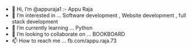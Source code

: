 - 👋 Hi, I’m @appuraja1 :- Appu Raja
- 👀 I’m interested in ... Software development , Website development , full stack development
- 🌱 I’m currently learning ... Python
- 💞️ I’m looking to collaborate on ... BOOKBOARD
- 📫 How to reach me ... fb.com/appu.raja.73

<!---
appuraja1/appuraja1 is a ✨ special ✨ repository because its `README.md` (this file) appears on your GitHub profile.
You can click the Preview link to take a look at your changes.
--->
